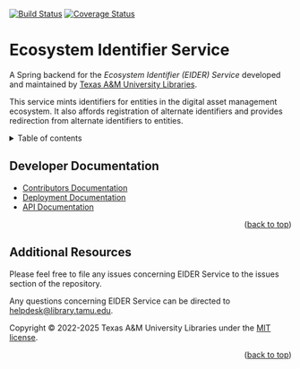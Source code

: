 [![Build Status][build-badge]][build-status]
[![Coverage Status][coverage-badge]][coverage-status]

# Ecosystem Identifier Service

<a name="readme-top"></a>

A Spring backend for the *Ecosystem Identifier (EIDER) Service* developed and maintained by [Texas A&M University Libraries][tamu-library].

This service mints identifiers for entities in the digital asset management ecosystem.
It also affords registration of alternate identifiers and provides redirection from alternate identifiers to entities.

<details>
<summary>Table of contents</summary>

  - [Developer Documentation](#developer-documentation)
  - [Additional Resources](#additional-resources)

</details>


## Developer Documentation

- [Contributors Documentation][contribute-guide]
- [Deployment Documentation][deployment-guide]
- [API Documentation][api-guide]

<div align="right">(<a href="#readme-top">back to top</a>)</div>


## Additional Resources

Please feel free to file any issues concerning EIDER Service to the issues section of the repository.

Any questions concerning EIDER Service can be directed to helpdesk@library.tamu.edu.

Copyright © 2022-2025 Texas A&M University Libraries under the [MIT license][LICENSE].

<div align="right">(<a href="#readme-top">back to top</a>)</div>


<!-- LINKS -->
[build-badge]: https://github.com/TAMULib/EIDER/workflows/Build/badge.svg
[build-status]: https://github.com/TAMULib/EIDER/actions?query=workflow%3ABuild
[coverage-badge]: https://coveralls.io/repos/github/TAMULib/EIDER/badge.svg
[coverage-status]: https://coveralls.io/github/TAMULib/EIDER

[api-guide]: https://tamulib.github.io/EIDER
[tamu-library]: http://library.tamu.edu
[deployment-guide]: DEPLOYING.md
[contribute-guide]: CONTRIBUTING.md
[license]: LICENSE
